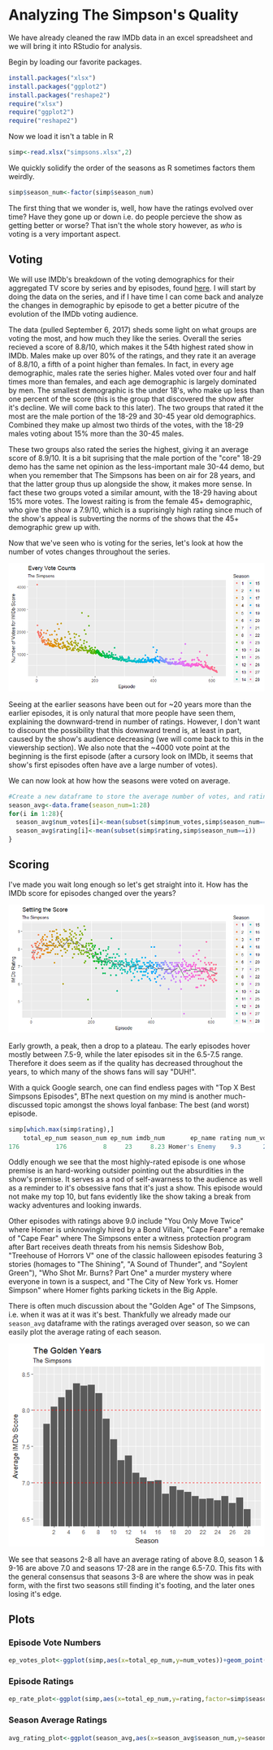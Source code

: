 # Analyzing The Simpson's Quality

We have already cleaned the raw IMDb data in an excel spreadsheet and we will bring it into RStudio for analysis.

Begin by loading our favorite packages.

```R
install.packages("xlsx") 
install.packages("ggplot2")
install.packages("reshape2")
require("xlsx")
require("ggplot2")
require("reshape2")
```

Now we load it isn't a table in R

```R
simp<-read.xlsx("simpsons.xlsx",2)
```

We quickly solidify the order of the seasons as R sometimes factors them weirdly.
```R
simp$season_num<-factor(simp$season_num)
```


The first thing that we wonder is, well, how have the ratings evolved over time? Have they gone up or down i.e. do people percieve the show as getting better or worse? That isn't the whole story however, as *who* is voting is a very important aspect. 

## Voting

We will use IMDb's breakdown of the voting demographics for their aggregated TV score by series and by episodes, found [here](http://www.imdb.com/title/tt0096697/ratings?ref_=tt_ov_rt_). I will start by doing the data on the series, and if I have time I can come back and analyze the changes in demographic by episode to get a better picutre of the evolution of the IMDb voting audience. 

The data (pulled September 6, 2017) sheds some light on what groups are voting the most, and how much they like the series. Overall the series recieved a score of 8.8/10, which makes it the 54th highest rated show in IMDb. Males make up over 80% of the ratings, and they rate it an average of 8.8/10, a fifth of a point higher than females. In fact, in every age demographic, males rate the series higher. Males voted over four and half times more than females, and each age demographic is largely dominated by men. The smallest demographic is the under 18's, who make up less than one percent of the score (this is the group that discovered the show after it's decline. We will come back to this later). The two groups that rated it the most are the male portion of the 18-29 and 30-45 year old demographics. Combined they make up almost two thirds of the votes, with the 18-29 males voting about 15% more than the 30-45 males.

These two groups also rated the series the highest, giving it an average score of 8.9/10. It is a bit suprising that the male portion of the "core" 18-29 demo has the same net opinion as the less-important male 30-44 demo, but when you remember that The Simpsons has been on air for 28 years, and that the latter group thus up alongside the show, it makes more sense. In fact these two groups voted a similar amount, with the 18-29 having about 15% more votes. The lowest raiting is from the female 45+ demographic, who give the show a 7.9/10, which is a suprisingly high rating since much of the show's appeal is subverting the norms of the shows that the 45+ demographic grew up with.

Now that we've seen who is voting for the series, let's look at how the number of votes changes throughout the series.

![ep_votes_plot](https://raw.githubusercontent.com/atomaszewicz/Simpsons/master/RStudio/Plots/ep_votes_plot.png?raw=TRUE)

Seeing at the earlier seasons have been out for ~20 years more than the earlier episodes, it is only natural that more people have seen them, explaining the downward-trend in number of ratings. However, I don't want to discount the possibility that this downward trend is, at least in part, caused by the show's audience decreasing (we will come back to this in the viewership section). We also note that the ~4000 vote point at the beginning is the first episode (after a cursory look on IMDb, it seems that show's first episodes often have ave a large number of votes).

We can now look at how how the seasons were voted on average.

```R
#Create a new dataframe to store the average number of votes, and ratings for each season
season_avg<-data.frame(season_num=1:28)
for(i in 1:28){
  season_avg$num_votes[i]<-mean(subset(simp$num_votes,simp$season_num==i))
  season_avg$rating[i]<-mean(subset(simp$rating,simp$season_num==i))
}
```


## Scoring
I've made you wait long enough so let's get straight into it. How has the IMDb score for episodes changed over the years?

![ep_rate_plot](https://raw.githubusercontent.com/atomaszewicz/Simpsons/master/RStudio/Plots/ep_rate_plots.png?raw=TRUE)

Early growth, a peak, then a drop to a plateau. The early episodes hover mostly between 7.5-9, while the later episodes sit in the 6.5-7.5 range. Therefore it does seem as if the quality has decreased throughout the years, to which many of the shows fans will say "DUH!". 

With a quick Google search, one can find endless pages with "Top X Best Simpsons Episodes", BThe next question on my mind is another much-discussed topic amongst the shows loyal fanbase: The best (and worst) episode.

```R
simp[which.max(simp$rating),]
    total_ep_num season_num ep_num imdb_num       ep_name rating num_votes
176          176          8     23     8.23 Homer's Enemy    9.3      2693
```
Oddly enough we see that the most highly-rated episode is one whose premise is an hard-working outsider pointing out the absurdities in the show's premise. It serves as a nod of self-awarness to the audience as well as a reminder to it's obsessive fans that it's just a show. This episode would not make my top 10, but fans evidently like the show taking a break from wacky adventures and looking inwards.

Other episodes with ratings above 9.0 include "You Only Move Twice" where Homer is unknowingly hired by a Bond Villain, "Cape Feare" a remake of "Cape Fear" where The Simpsons enter a witness protection program after Bart receives death threats from his nemsis Sideshow Bob, "Treehouse of Horrors V" one of the classic halloween episodes featuring 3 stories (homages to "The Shining", "A Sound of Thunder", and "Soylent Green"), "Who Shot Mr. Burns? Part One" a murder mystery where everyone in town is a suspect, and "The City of New York vs. Homer Simpson" where Homer fights parking tickets in the Big Apple. 



There is often much discussion about the "Golden Age" of The Simpsons, i.e. when it was at it was it's best. Thankfully we already made our `season_avg` dataframe with the ratings averaged over season, so we can easily plot the average rating of each season.

![avg_rate_plot](https://raw.githubusercontent.com/atomaszewicz/Simpsons/master/RStudio/Plots/avg_rating_plot.png?raw=TRUE)

We see that seasons 2-8 all have an average rating of above 8.0, season 1 & 9-16 are above 7.0 and seasons 17-28 are in the range 6.5-7.0. This fits with the general consensus that seasons 3-8 are where the show was in peak form, with the first two seasons still finding it's footing, and the later ones losing it's edge.








## Plots

### Episode Vote Numbers

```R
ep_votes_plot<-ggplot(simp,aes(x=total_ep_num,y=num_votes))+geom_point(aes(col=simp$season_num))+ggtitle("Every Vote Counts",subtitle="The Simpsons")+xlab("Episode")+ylab("Number of Votes for IMDb Score")+labs(col="Season")
```

### Episode Ratings
```R
ep_rate_plot<-ggplot(simp,aes(x=total_ep_num,y=rating,factor=simp$season_num))+geom_point(aes(col=season_num))+geom_smooth(se=FALSE,method=lm,col="grey45")+xlab("Episode")+ylab("IMDb Rating")+ggtitle("Settling the Score",subtitle="The Simpsons")+labs(col="Season")
```
### Season Average Ratings
```R
avg_rating_plot<-ggplot(season_avg,aes(x=season_avg$season_num,y=season_avg$rating))+geom_col()+coord_cartesian(ylim=c(6.5,8.5))+geom_hline(yintercept=8,col="RED",linetype="dashed")+geom_hline(yintercept=7,col="RED",linetype="dashed")+scale_x_continuous(breaks=c(2,4,6,8,10,12,14,16,18,20,22,24,26,28))+xlab("Season")+ylab("Average IMDb Score")+ggtitle("The Golden Years",subtitle="The Simpsons")
```
